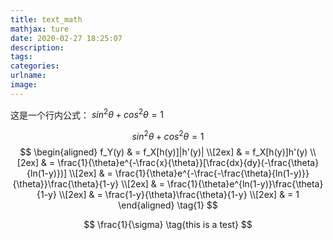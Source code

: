 ```yaml
---
title: text_math
mathjax: ture
date: 2020-02-27 18:25:07
description:
tags:
categories:
urlname:
image:
---
```

这是一个行内公式： $sin^2\theta + cos^2\theta = 1$

$$sin^2\theta + cos^2\theta = 1$$
$$
\begin{aligned}
f_Y(y) & = f_X[h(y)]|h'(y)| \\[2ex]
& = f_X[h(y)]h'(y) \\[2ex]
& = \frac{1}{\theta}e^{-\frac{x}{\theta}}[\frac{dx}{dy}(-\frac{\theta}{ln(1-y)})] \\[2ex]
& = \frac{1}{\theta}e^{-\frac{-\frac{\theta}{ln(1-y)}}{\theta}}\frac{\theta}{1-y} \\[2ex]
& = \frac{1}{\theta}e^{ln(1-y)}\frac{\theta}{1-y} \\[2ex]
& = \frac{1-y}{\theta}\frac{\theta}{1-y} \\[2ex]
& = 1
\end{aligned}
\tag{1}
$$

$$
\frac{1}{\sigma} 
\tag{this is a test}
$$
<!--more-->

